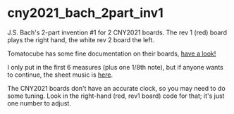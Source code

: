 # cny2021_bach_2part_inv1
J.S. Bach's 2-part invention #1 for 2 CNY2021 boards. The rev 1 (red) board
plays the right hand, the white rev 2 board the left.

Tomatocube has some fine documentation on their boards, [have a look!](https://www.tomatocube.com/cny2021/)

I only put in the first 6 measures (plus one 1/8th note), but if anyone wants
to continue, the sheet music is [here](https://www.virtualsheetmusic.com/score/Invenzioni.html).

The CNY2021 boards don't have an accurate clock, so you may need to do some
tuning. Look in the right-hand (red, rev1 board) code for that; it's just one
number to adjust.
